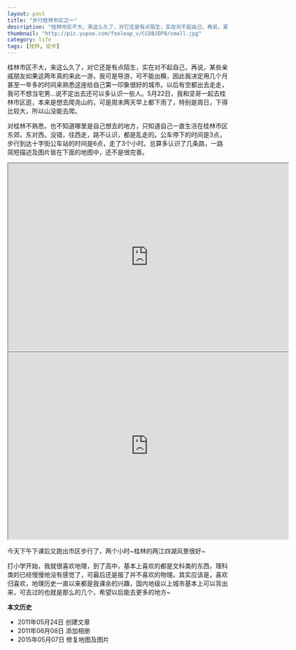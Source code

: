 ```yaml
---
layout: post
title: "步行桂林市区之一"
description: "桂林市区不大，来这么久了，对它还是有点陌生，实在对不起自己，再说，某些亲戚朋友如果这两年真的来此一游，我可是导游，可不能出糗，因此我决定用几个月甚至一年多的时间来熟悉这座给自己第一印象很好的城市。以后有空都出去走走，我可不想当宅男...说不定出去还可以多认识一些人。"
thumbnail: "http://pic.yupoo.com/fooleap_v/CCDBJDP8/small.jpg"
category: life
tags: [桂林, 徒步]
---
```


桂林市区不大，来这么久了，对它还是有点陌生，实在对不起自己，再说，某些亲戚朋友如果这两年真的来此一游，我可是导游，可不能出糗，因此我决定用几个月甚至一年多的时间来熟悉这座给自己第一印象很好的城市。以后有空都出去走走，我可不想当宅男...说不定出去还可以多认识一些人。5月22日，我和坚哥一起去桂林市区逛，本来是想去爬尧山的，可是周末两天早上都下雨了，特别是周日，下得比较大，所以山没能去爬。

对桂林不熟悉，也不知道哪里是自己想去的地方，只知道自己一直生活在桂林市区东郊，东对西，没错，往西走，路不认识，都是乱走的。公车停下的时间是3点，步行到达十字街公车站的时间是6点，走了3个小时。总算多认识了几条路，一路简短描述及图片皆在下面的地图中，还不是很完善。

<iframe src="https://www.google.com/maps/d/embed?mid=zFVCPErrCRCw.kpgcyVnOE0tw" width="640" height="427"></iframe>

<iframe width="640" height="427" src="http://s951.photobucket.com/user/Fooleap/embed/slideshow/Blog/Fooleap/05-22-2011"></iframe>

今天下午下课后又跑出市区步行了，两个小时~桂林的两江四湖风景很好~

打小学开始，我就很喜欢地理，到了高中，基本上喜欢的都是文科类的东西，理科类的已经慢慢地没有感觉了，可最后还是报了并不喜欢的物理。其实应该是，喜欢归喜欢，地理历史一直以来都是我课余的兴趣，国内地级以上城市基本上可以背出来，可去过的也就是那么的几个，希望以后能去更多的地方~

**本文历史**

* 2011年05月24日  创建文章
* 2011年06月08日  添加相册
* 2015年05月07日 修复地图及图片
